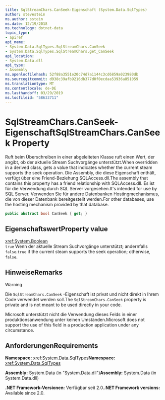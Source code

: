 ```yaml
---
title: SqlStreamChars.CanSeek-Eigenschaft (System.Data.SqlTypes)
author: stevestein
ms.author: sstein
ms.date: 12/19/2018
ms.technology: dotnet-data
topic_type:
- apiref
api_name:
- System.Data.SqlTypes.SqlStreamChars.CanSeek
- System.Data.SqlTypes.SqlStreamChars.get_CanSeek
api_location:
- System.Data.dll
api_type:
- Assembly
ms.openlocfilehash: 52f88a3551e20c74d7a1144c3cd6859a023980db
ms.sourcegitcommit: d938c39afb9216db377d0f0ecdaa53936a851059
ms.translationtype: MT
ms.contentlocale: de-DE
ms.lasthandoff: 03/29/2019
ms.locfileid: "58633711"
---
```

# <a name="sqlstreamcharscanseek-property"></a><span data-ttu-id="dd872-102">SqlStreamChars.CanSeek-Eigenschaft</span><span class="sxs-lookup"><span data-stu-id="dd872-102">SqlStreamChars.CanSeek Property</span></span>

<span data-ttu-id="dd872-103">Ruft beim Überschreiben in einer abgeleiteten Klasse ruft einen Wert, der angibt, ob der aktuelle Stream Suchvorgänge unterstützt.</span><span class="sxs-lookup"><span data-stu-id="dd872-103">When overridden in a derived class, gets a value that indicates whether the current steam supports the seek operation.</span></span> <span data-ttu-id="dd872-104">Die Assembly, die diese Eigenschaft enthält, verfügt über eine Friend-Beziehung SQLAccess.dll.</span><span class="sxs-lookup"><span data-stu-id="dd872-104">The assembly that contains this property has a friend relationship with SQLAccess.dll.</span></span> <span data-ttu-id="dd872-105">Es ist für die Verwendung durch SQL Server vorgesehen.</span><span class="sxs-lookup"><span data-stu-id="dd872-105">It's intended for use by SQL Server.</span></span> <span data-ttu-id="dd872-106">Verwenden Sie für andere Datenbanken Hostingmechanismus, die von dieser Datenbank bereitgestellt werden.</span><span class="sxs-lookup"><span data-stu-id="dd872-106">For other databases, use the hosting mechanism provided by that database.</span></span>

```csharp
public abstract bool CanSeek { get; }
```

## <a name="property-value"></a><span data-ttu-id="dd872-107">Eigenschaftswert</span><span class="sxs-lookup"><span data-stu-id="dd872-107">Property value</span></span>

<xref:System.Boolean>\
<span data-ttu-id="dd872-108">`true` Wenn der aktuelle Stream Suchvorgänge unterstützt; andernfalls `false`.</span><span class="sxs-lookup"><span data-stu-id="dd872-108">`true` if the current steam supports the seek operation; otherwise, `false`.</span></span>

## <a name="remarks"></a><span data-ttu-id="dd872-109">Hinweise</span><span class="sxs-lookup"><span data-stu-id="dd872-109">Remarks</span></span>

> [!WARNING]
> <span data-ttu-id="dd872-110">Die `SqlStreamChars.CanSeek` -Eigenschaft ist privat und nicht direkt in Ihrem Code verwendet werden soll.</span><span class="sxs-lookup"><span data-stu-id="dd872-110">The `SqlStreamChars.CanSeek` property is private and is not meant to be used directly in your code.</span></span>
>
> <span data-ttu-id="dd872-111">Microsoft unterstützt nicht die Verwendung dieses Felds in einer produktionsanwendung unter keinen Umständen.</span><span class="sxs-lookup"><span data-stu-id="dd872-111">Microsoft does not support the use of this field in a production application under any circumstance.</span></span>

## <a name="requirements"></a><span data-ttu-id="dd872-112">Anforderungen</span><span class="sxs-lookup"><span data-stu-id="dd872-112">Requirements</span></span>

<span data-ttu-id="dd872-113">**Namespace:** <xref:System.Data.SqlTypes></span><span class="sxs-lookup"><span data-stu-id="dd872-113">**Namespace:** <xref:System.Data.SqlTypes></span></span>

<span data-ttu-id="dd872-114">**Assembly:** System.Data (in "System.Data.dll")</span><span class="sxs-lookup"><span data-stu-id="dd872-114">**Assembly:** System.Data (in System.Data.dll)</span></span>

<span data-ttu-id="dd872-115">**.NET Framework-Versionen:** Verfügbar seit 2.0.</span><span class="sxs-lookup"><span data-stu-id="dd872-115">**.NET Framework versions:** Available since 2.0.</span></span>